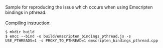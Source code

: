 Sample for reproducing the issue which occurs when using Emscripten bindings in pthread.</br></br>
Compiling instruction:</br>
```
$ mkdir build
$ emcc --bind -o build/emscripten_bindings_pthread.js -s USE_PTHREADS=1 -s PROXY_TO_PTHREAD=1 emscripten_bindings_pthread.cpp
